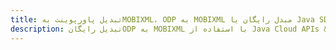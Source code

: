 ---title: تبدیل پاورپوینت بهMOBIXML، ODP به MOBIXML مبدل رایگان یا Java SDKdescription: تبدیل رایگانODP به MOBIXML با استفاده از Java Cloud APIs & SDK. همچنین اسناد Microsoft PowerPoint را در Cloud ایجاد، ویرایش و رندر کنید.---